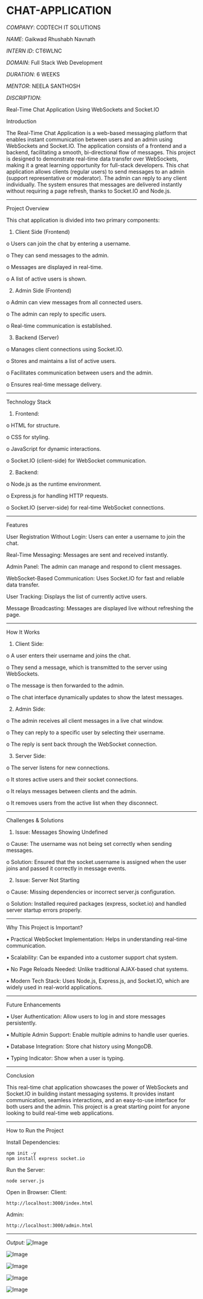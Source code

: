 # CHAT-APPLICATION

*COMPANY*: CODTECH IT SOLUTIONS

*NAME*: Gaikwad Rhushabh Navnath

*INTERN ID*: CT6WLNC

*DOMAIN*: Full Stack Web Development

*DURATION*: 6 WEEKS

*MENTOR*: NEELA SANTHOSH

*DISCRIPTION*:

Real-Time Chat Application Using WebSockets and Socket.IO

Introduction

The Real-Time Chat Application is a web-based messaging platform that enables instant communication between users and an admin using WebSockets and Socket.IO. The application consists of a frontend and a backend, facilitating a smooth, bi-directional flow of messages. This project is designed to demonstrate real-time data transfer over WebSockets, making it a great learning opportunity for full-stack developers.
This chat application allows clients (regular users) to send messages to an admin (support representative or moderator). The admin can reply to any client individually. The system ensures that messages are delivered instantly without requiring a page refresh, thanks to Socket.IO and Node.js.
________________________________________
Project Overview

This chat application is divided into two primary components:

1.	Client Side (Frontend)

o	Users can join the chat by entering a username.

o	They can send messages to the admin.

o	Messages are displayed in real-time.

o	A list of active users is shown.

2.	Admin Side (Frontend)

o	Admin can view messages from all connected users.

o	The admin can reply to specific users.

o	Real-time communication is established.

3.	Backend (Server)

o	Manages client connections using Socket.IO.

o	Stores and maintains a list of active users.

o	Facilitates communication between users and the admin.

o	Ensures real-time message delivery.
________________________________________

Technology Stack

1.	Frontend:

o	HTML for structure.

o	CSS for styling.

o	JavaScript for dynamic interactions.

o	Socket.IO (client-side) for WebSocket communication.

2.	Backend:

o	Node.js as the runtime environment.

o	Express.js for handling HTTP requests.

o	Socket.IO (server-side) for real-time WebSocket connections.
________________________________________
Features

User Registration Without Login: Users can enter a username to join the chat.

Real-Time Messaging: Messages are sent and received instantly.

Admin Panel: The admin can manage and respond to client messages.

WebSocket-Based Communication: Uses Socket.IO for fast and reliable data transfer.

User Tracking: Displays the list of currently active users.

Message Broadcasting: Messages are displayed live without refreshing the page.
________________________________________
How It Works

1.	Client Side:

o	A user enters their username and joins the chat.

o	They send a message, which is transmitted to the server using WebSockets.

o	The message is then forwarded to the admin.

o	The chat interface dynamically updates to show the latest messages.

2.	Admin Side:

o	The admin receives all client messages in a live chat window.

o	They can reply to a specific user by selecting their username.

o	The reply is sent back through the WebSocket connection.

3.	Server Side:

o	The server listens for new connections.

o	It stores active users and their socket connections.

o	It relays messages between clients and the admin.

o	It removes users from the active list when they disconnect.
________________________________________

Challenges & Solutions

1.	Issue: Messages Showing Undefined

o	Cause: The username was not being set correctly when sending messages.

o	Solution: Ensured that the socket.username is assigned when the user joins and passed it correctly in message events.

2.	Issue: Server Not Starting

o	Cause: Missing dependencies or incorrect server.js configuration.

o	Solution: Installed required packages (express, socket.io) and handled server startup errors properly.
________________________________________
Why This Project is Important?

•	Practical WebSocket Implementation: Helps in understanding real-time communication.

•	Scalability: Can be expanded into a customer support chat system.

•	No Page Reloads Needed: Unlike traditional AJAX-based chat systems.

•	Modern Tech Stack: Uses Node.js, Express.js, and Socket.IO, which are widely used in real-world applications.
________________________________________
Future Enhancements

•	User Authentication: Allow users to log in and store messages persistently.

•	Multiple Admin Support: Enable multiple admins to handle user queries.

•	Database Integration: Store chat history using MongoDB.

•	Typing Indicator: Show when a user is typing.
________________________________________

Conclusion

This real-time chat application showcases the power of WebSockets and Socket.IO in building instant messaging systems. It provides instant communication, seamless interactions, and an easy-to-use interface for both users and the admin. This project is a great starting point for anyone looking to build real-time web applications.

________________________________________
How to Run the Project

Install Dependencies:

    npm init -y
    npm install express socket.io

Run the Server:

    node server.js

Open in Browser:
Client: 

    http://localhost:3000/index.html
    
Admin: 

    http://localhost:3000/admin.html
________________________________________
*Output:*
![Image](https://github.com/user-attachments/assets/83197ceb-05e0-493b-9efe-e86d11f75a70)

![Image](https://github.com/user-attachments/assets/f5f77e92-c68e-45f0-9cd4-60b5831161ca)

![Image](https://github.com/user-attachments/assets/d5222c97-75f0-4bf8-8b3d-05c9c1b46f57)

![Image](https://github.com/user-attachments/assets/3633d213-4dd6-4633-8c2c-1935bf3c94d7)

![Image](https://github.com/user-attachments/assets/5fc3d813-9b1d-4ac6-8b35-277c540be180)

